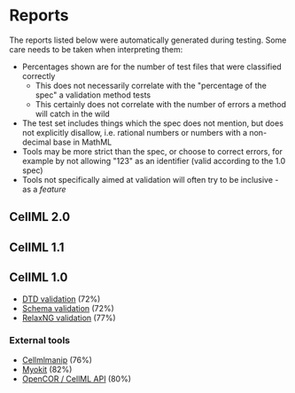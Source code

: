 # Reports

The reports listed below were automatically generated during testing. Some care needs to be taken when interpreting them:

- Percentages shown are for the number of test files that were classified correctly
  - This does not necessarily correlate with the "percentage of the spec" a validation method tests
  - This certainly does not correlate with the number of errors a method will catch in the wild
- The test set includes things which the spec does not mention, but does not explicitly disallow, i.e. rational numbers or numbers with a non-decimal base in MathML
- Tools may be more strict than the spec, or choose to correct errors, for example by not allowing "123" as an identifier (valid according to the 1.0 spec)
- Tools not specifically aimed at validation will often try to be inclusive - as a *feature*

## CellML 2.0

## CellML 1.1

## CellML 1.0

- [DTD validation](dtd_1_0.md) (72%)
- [Schema validation](schema_1_0.md) (72%)
- [RelaxNG validation](relaxng_1_0.md) (77%)

### External tools

- [Cellmlmanip](cellmlmanip_1_0.md) (76%)
- [Myokit](myokit_1_0.md) (82%)
- [OpenCOR / CellML API](opencor_1_0.md) (80%)

